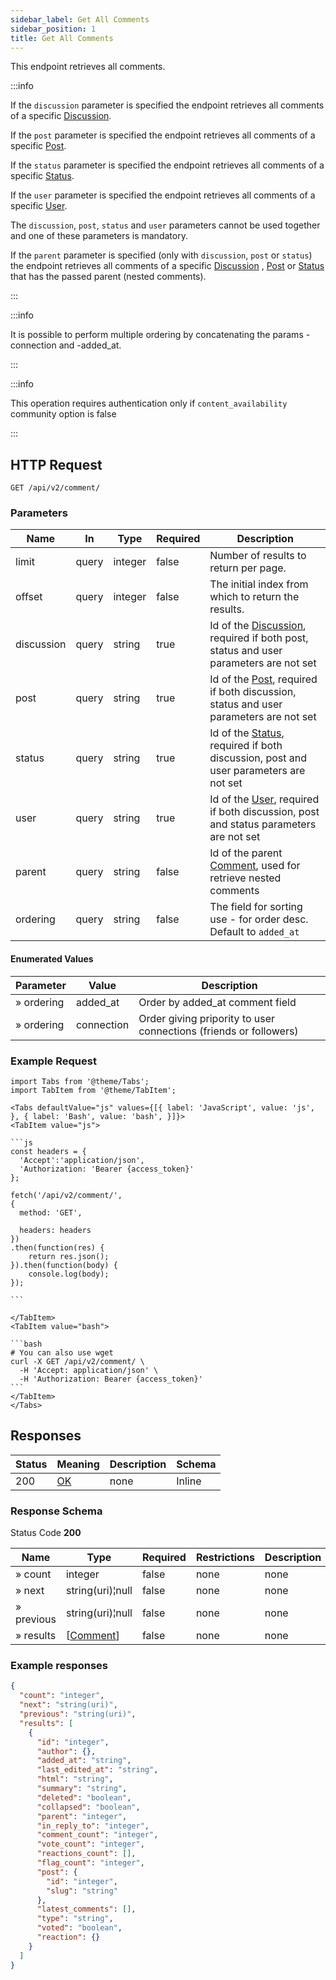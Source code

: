 ```yaml
---
sidebar_label: Get All Comments
sidebar_position: 1
title: Get All Comments
---
```


This endpoint retrieves all comments.

:::info

If the `discussion` parameter is specified the endpoint retrieves all comments of a
specific [Discussion](/docs/apireference/v2/schemas/discussion).

If the `post` parameter is specified the endpoint retrieves all comments of a
specific [Post](/docs/apireference/v2/schemas/post).

If the `status` parameter is specified the endpoint retrieves all comments of a
specific [Status](/docs/apireference/v2/schemas/status).

If the `user` parameter is specified the endpoint retrieves all comments of a
specific [User](/docs/apireference/v2/schemas/user).

The `discussion`, `post`, `status` and `user` parameters cannot be used together and one of these parameters is
mandatory.

If the `parent` parameter is specified (only with `discussion`, `post` or `status`) the endpoint retrieves all comments
of a specific [Discussion](/docs/apireference/v2/schemas/discussion) , [Post](/docs/apireference/v2/schemas/post)
or [Status](/docs/apireference/v2/schemas/status) that has the passed parent (nested comments).

:::

:::info

It is possible to perform multiple ordering by concatenating the params -connection and -added_at.

:::

:::info

This operation requires authentication only if `content_availability` community option is false

:::

## HTTP Request

`GET /api/v2/comment/`

### Parameters

| Name       | In    | Type    | Required | Description                                                                                                                     |
|------------|-------|---------|----------|---------------------------------------------------------------------------------------------------------------------------------|
| limit      | query | integer | false    | Number of results to return per page.                                                                                           |
| offset     | query | integer | false    | The initial index from which to return the results.                                                                             |
| discussion | query | string  | true     | Id of the [Discussion](/docs/apireference/v2/schemas/discussion), required if both post, status and user parameters are not set |
| post       | query | string  | true     | Id of the [Post](/docs/apireference/v2/schemas/post), required if both discussion, status and user parameters are not set       |
| status     | query | string  | true     | Id of the [Status](/docs/apireference/v2/schemas/status), required if both discussion, post and user parameters are not set     |
| user       | query | string  | true     | Id of the [User](/docs/apireference/v2/schemas/user), required if both discussion, post and status parameters are not set       |
| parent     | query | string  | false    | Id of the parent [Comment](/docs/apireference/v2/schemas/comment), used for retrieve nested comments                            |
| ordering   | query | string  | false    | The field for sorting use - for order desc. Default to `added_at`                                                               |

#### Enumerated Values

| Parameter  | Value      | Description                                                       |
|------------|------------|-------------------------------------------------------------------|
| » ordering | added_at   | Order by added_at comment field                                   |
| » ordering | connection | Order giving pripority to user connections (friends or followers) |

### Example Request

````mdx-code-block
import Tabs from '@theme/Tabs';
import TabItem from '@theme/TabItem';

<Tabs defaultValue="js" values={[{ label: 'JavaScript', value: 'js', }, { label: 'Bash', value: 'bash', }]}>
<TabItem value="js">

```js
const headers = {
  'Accept':'application/json',
  'Authorization: 'Bearer {access_token}'
};

fetch('/api/v2/comment/',
{
  method: 'GET',

  headers: headers
})
.then(function(res) {
    return res.json();
}).then(function(body) {
    console.log(body);
});

```

</TabItem>
<TabItem value="bash">

```bash
# You can also use wget
curl -X GET /api/v2/comment/ \
  -H 'Accept: application/json' \
  -H 'Authorization: Bearer {access_token}'
```
</TabItem>
</Tabs>
````

## Responses

| Status | Meaning                                                 | Description | Schema |
|--------|---------------------------------------------------------|-------------|--------|
| 200    | [OK](https://tools.ietf.org/html/rfc7231#section-6.3.1) | none        | Inline |

### Response Schema

Status Code **200**

| Name       | Type                                               | Required | Restrictions | Description |
|------------|----------------------------------------------------|----------|--------------|-------------|
| » count    | integer                                            | false    | none         | none        |
| » next     | string(uri)¦null                                   | false    | none         | none        |
| » previous | string(uri)¦null                                   | false    | none         | none        |
| » results  | [[Comment](/docs/apireference/v2/schemas/comment)] | false    | none         | none        |

### Example responses

```json
{
  "count": "integer",
  "next": "string(uri)",
  "previous": "string(uri)",
  "results": [
    {
      "id": "integer",
      "author": {},
      "added_at": "string",
      "last_edited_at": "string",
      "html": "string",
      "summary": "string",
      "deleted": "boolean",
      "collapsed": "boolean",
      "parent": "integer",
      "in_reply_to": "integer",
      "comment_count": "integer",
      "vote_count": "integer",
      "reactions_count": [],
      "flag_count": "integer",
      "post": {
        "id": "integer",
        "slug": "string"
      },
      "latest_comments": [],
      "type": "string",
      "voted": "boolean",
      "reaction": {}
    }
  ]
}
```



